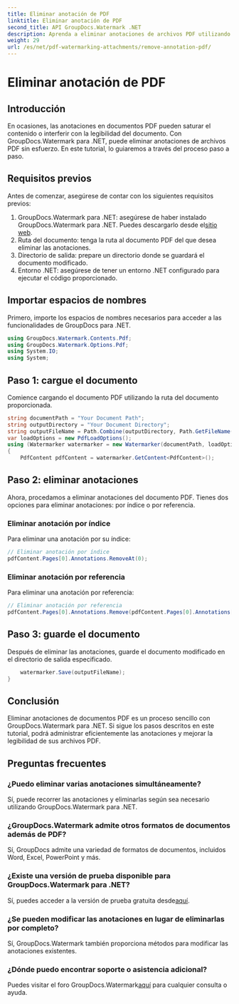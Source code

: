 ```yaml
---
title: Eliminar anotación de PDF
linktitle: Eliminar anotación de PDF
second_title: API GroupDocs.Watermark .NET
description: Aprenda a eliminar anotaciones de archivos PDF utilizando GroupDocs.Watermark para .NET. Mejore la legibilidad de los documentos sin esfuerzo.
weight: 29
url: /es/net/pdf-watermarking-attachments/remove-annotation-pdf/
---
```


# Eliminar anotación de PDF

## Introducción
En ocasiones, las anotaciones en documentos PDF pueden saturar el contenido o interferir con la legibilidad del documento. Con GroupDocs.Watermark para .NET, puede eliminar anotaciones de archivos PDF sin esfuerzo. En este tutorial, lo guiaremos a través del proceso paso a paso.
## Requisitos previos
Antes de comenzar, asegúrese de contar con los siguientes requisitos previos:
1.  GroupDocs.Watermark para .NET: asegúrese de haber instalado GroupDocs.Watermark para .NET. Puedes descargarlo desde el[sitio web](https://releases.groupdocs.com/Watermark/net/).
2. Ruta del documento: tenga la ruta al documento PDF del que desea eliminar las anotaciones.
3. Directorio de salida: prepare un directorio donde se guardará el documento modificado.
4. Entorno .NET: asegúrese de tener un entorno .NET configurado para ejecutar el código proporcionado.

## Importar espacios de nombres
Primero, importe los espacios de nombres necesarios para acceder a las funcionalidades de GroupDocs para .NET.
```csharp
using GroupDocs.Watermark.Contents.Pdf;
using GroupDocs.Watermark.Options.Pdf;
using System.IO;
using System;
```
## Paso 1: cargue el documento
Comience cargando el documento PDF utilizando la ruta del documento proporcionada.
```csharp
string documentPath = "Your Document Path";
string outputDirectory = "Your Document Directory";
string outputFileName = Path.Combine(outputDirectory, Path.GetFileName(documentPath));
var loadOptions = new PdfLoadOptions();
using (Watermarker watermarker = new Watermarker(documentPath, loadOptions))
{
    PdfContent pdfContent = watermarker.GetContent<PdfContent>();
```
## Paso 2: eliminar anotaciones
Ahora, procedamos a eliminar anotaciones del documento PDF. Tienes dos opciones para eliminar anotaciones: por índice o por referencia.
### Eliminar anotación por índice
Para eliminar una anotación por su índice:
```csharp
// Eliminar anotación por índice
pdfContent.Pages[0].Annotations.RemoveAt(0);
```
### Eliminar anotación por referencia
Para eliminar una anotación por referencia:
```csharp
// Eliminar anotación por referencia
pdfContent.Pages[0].Annotations.Remove(pdfContent.Pages[0].Annotations[0]);
```
## Paso 3: guarde el documento
Después de eliminar las anotaciones, guarde el documento modificado en el directorio de salida especificado.
```csharp
    watermarker.Save(outputFileName);
}
```

## Conclusión
Eliminar anotaciones de documentos PDF es un proceso sencillo con GroupDocs.Watermark para .NET. Si sigue los pasos descritos en este tutorial, podrá administrar eficientemente las anotaciones y mejorar la legibilidad de sus archivos PDF.
## Preguntas frecuentes
### ¿Puedo eliminar varias anotaciones simultáneamente?
Sí, puede recorrer las anotaciones y eliminarlas según sea necesario utilizando GroupDocs.Watermark para .NET.
### ¿GroupDocs.Watermark admite otros formatos de documentos además de PDF?
Sí, GroupDocs admite una variedad de formatos de documentos, incluidos Word, Excel, PowerPoint y más.
### ¿Existe una versión de prueba disponible para GroupDocs.Watermark para .NET?
 Sí, puedes acceder a la versión de prueba gratuita desde[aquí](https://releases.groupdocs.com/).
### ¿Se pueden modificar las anotaciones en lugar de eliminarlas por completo?
Sí, GroupDocs.Watermark también proporciona métodos para modificar las anotaciones existentes.
### ¿Dónde puedo encontrar soporte o asistencia adicional?
 Puedes visitar el foro GroupDocs.Watermark[aquí](https://forum.groupdocs.com/c/watermark/19) para cualquier consulta o ayuda.